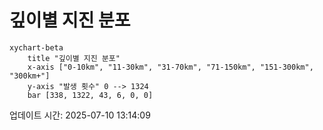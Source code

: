 # 깊이별 지진 분포

```mermaid
xychart-beta
    title "깊이별 지진 분포"
    x-axis ["0-10km", "11-30km", "31-70km", "71-150km", "151-300km", "300km+"]
    y-axis "발생 횟수" 0 --> 1324
    bar [338, 1322, 43, 6, 0, 0]
```

업데이트 시간: 2025-07-10 13:14:09
